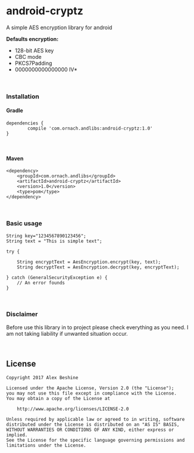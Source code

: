# android-cryptz
A simple AES encryption library for android 
 &nbsp;
 
 **Defaults encryption:**
 * 128-bit AES key
 * CBC mode
 * PKCS7Padding
 * 0000000000000000 IV*
 
 &nbsp;
 &nbsp;
 
 
### Installation

#### Gradle 

```
dependencies {
        compile 'com.ornach.andlibs:android-cryptz:1.0'
}
```

&nbsp;
#### Maven

```
<dependency>
    <groupId>com.ornach.andlibs</groupId>    
    <artifactId>android-cryptz</artifactId>
    <version>1.0</version>
    <type>pom</type> 
</dependency>
```

&nbsp;

### Basic usage
```
String key="1234567890123456";
String text = "This is simple text";

try {

	String encryptText = AesEncryption.encrypt(key, text);
	String decryptText = AesEncryption.decrypt(key, encryptText);
	
} catch (GeneralSecurityException e) {
	// An error founds
}
```
&nbsp;
### Disclaimer
Before use this library in to project please check everything as you need. I am not taking liability if unwanted situation occur.

&nbsp;
&nbsp;
## License
    Copyright 2017 Alex Beshine
    
    Licensed under the Apache License, Version 2.0 (the "License");
    you may not use this file except in compliance with the License.
    You may obtain a copy of the License at

        http://www.apache.org/licenses/LICENSE-2.0

    Unless required by applicable law or agreed to in writing, software
    distributed under the License is distributed on an "AS IS" BASIS,
    WITHOUT WARRANTIES OR CONDITIONS OF ANY KIND, either express or implied.
    See the License for the specific language governing permissions and limitations under the License.
